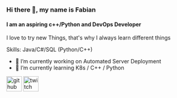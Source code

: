 ### Hi there 👋, my name is Fabian
#### I am an aspiring c++/Python and DevOps Developer
I love to try new Things, that's why I always learn different things

Skills: Java/C#/SQL (Python/C++)

- 🔭 I’m currently working on Automated Server Deployment 
- 🌱 I’m currently learning K8s / C++ / Python 


[<img src='https://cdn.jsdelivr.net/npm/simple-icons@3.0.1/icons/github.svg' alt='github' height='40'>](https://github.com/famoto)  [<img src='https://cdn.jsdelivr.net/npm/simple-icons@3.0.1/icons/twitch.svg' alt='twitch' height='40'>](https://www.twitch.tv/Famoto)  

